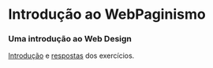 # Introdução ao WebPaginismo
### Uma introdução ao Web Design
[Introdução](https://github.com/andrealmeid/web-curso/blob/master/html_00.md) e [respostas](https://github.com/andrealmeid/web-curso/blob/master/resp_00.md) dos exercícios.
